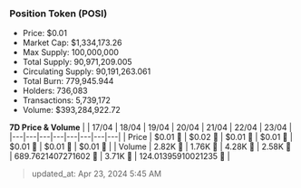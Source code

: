
  ### Position Token (POSI)
  - Price: $0.01
  - Market Cap: $1,334,173.26
  - Max Supply: 100,000,000
  - Total Supply: 90,971,209.005
  - Circulating Supply: 90,191,263.061
  - Total Burn: 779,945.944
  - Holders: 736,083
  - Transactions: 5,739,172
  - Volume: $393,284,922.72

  **7D Price & Volume**
  | | 17&#x2F;04 | 18&#x2F;04 | 19&#x2F;04 | 20&#x2F;04 | 21&#x2F;04 | 22&#x2F;04 | 23&#x2F;04 |
  |---|---|---|---|---|---|---|---|
  | Price | $0.01 🔻 | $0.02 🚀 | $0.01 🔻 | $0.01 🔻 | $0.01 🚀 | $0.01 🔻 | $0.01 🚀 |
  | Volume | 2.82K 🔻 | 1.76K 🔻 | 4.28K 🚀 | 2.58K 🔻 | 689.7621407271602 🔻 | 3.71K 🚀 | 124.01395910021235 🔻 |

  > updated_at: Apr 23, 2024 5:45 AM
